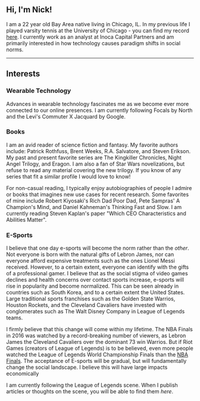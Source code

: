 ## Hi, I'm Nick!

I am a 22 year old Bay Area native living in Chicago, IL. In my previous life I played varsity tennis at the University of Chicago - you can find my record [here](https://athletics.uchicago.edu/sports/mten/2017-18/bios/chua_nicolas_49g3?view=bio). I currently work as an analyst at Inoca Capital Partners and am primarily interested in how technology causes paradigm shifts in social norms. 

***
## Interests

### Wearable Technology
Advances in wearable technology fascinates me as we become ever more connected to our online presences. I am currently following Focals by North and the Levi's Commuter X Jacquard by Google. 

### Books
I am an avid reader of science fiction and fantasy. My favorite authors include: Patrick Rothfuss, Brent Weeks, R.A. Salvatore, and Steven Erikson. My past and present favorite series are The Kingkiller Chronicles, Night Angel Trilogy, and Eragon. I am also a fan of Star Wars novelizations, but refuse to read any material covering the new trilogy. If you know of any series that fit a similar profile I would love to know!

For non-casual reading, I typically enjoy autobiographies of people I admire or books that imagines new use cases for recent research. Some favorites of mine include Robert Kiyosaki's Rich Dad Poor Dad, Pete Sampras' A Champion's Mind, and Daniel Kahneman's Thinking Fast and Slow. I am currently reading Steven Kaplan's paper "Which CEO Characteristics and Abilities Matter". 

### E-Sports
I believe that one day e-sports will become the norm rather than the *other*. Not everyone is born with the natural gifts of Lebron James, nor can everyone  afford expensive treatments such as the ones Lionel Messi received. However, to a certain extent, everyone can identify with the gifts of a professional gamer. I believe that as the social stigma of video games declines and health concerns over contact sports increase, e-sports will rise in popularity and become normalized. This can be seen already in countries such as South Korea, and to a certain extent the United States. Large traditional sports franchises such as the Golden State Warrios, Houston Rockets, and the Cleveland Cavaliers have invested with conglomerates such as The Walt Disney Company in League of Legends teams. 

I firmly believe that this change will come within my lifetime. The NBA Finals in 2016 was watched by a record-breaking number of viewers, as Lebron James the Cleveland Cavaliers over the dominant 73 win Warrios. But if Riot Games (creators of League of Legends) is to be believed, even more people watched the League of Legends World Championship Finals than the [NBA Finals](https://www.kotaku.com.au/2016/06/more-people-watched-league-of-legends-than-the-nba-finals/). The acceptance of E-sports will be gradual, but will fundamentally change the social landscape. I believe this will have large impacts economically 

I am currently following the League of Legends scene. When I publish articles or thoughts on the scene, you will be able to find them *here*.
